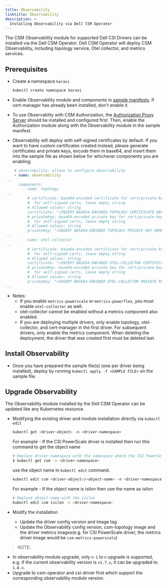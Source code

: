 ```yaml
---
title: Observability
linktitle: Observability
description: >
  Installing Observability via Dell CSM Operator
---
```


The CSM Observability module for supported Dell CSI Drivers can be installed via the Dell CSM Operator. Dell CSM Operator will deploy CSM Observability, including topology service, Otel collector, and metrics services.

## Prerequisites

- Create a namespace `karavi`

  ```bash
  kubectl create namespace karavi
  ```

- Enable Observability module and components in [sample manifests](https://github.com/dell/csm-operator/tree/release-v1.6.0/samples). If cert-manager has already been installed, don't enable it.
- To use Observablity with CSM Authorization, the [Authorization Proxy Server](../authorization/) should be installed and configured first. Then, enable the Authorization module along with the Observability module in the sample manifest.
- Observability will deploy with self-signed certificates by default. If you want to have custom certificates created instead, please generate certificates and private keys, encode them in base64, and insert them into the sample file as shown below for whichever components you are enabling:

```yaml
    # observability: allows to configure observability
    - name: observability
...
      components:
        - name: topology
...
          # certificate: base64-encoded certificate for cert/private-key pair -- add cert here to use custom certificates
          #  for self-signed certs, leave empty string
          # Allowed values: string
          certificate: "<INSERT BASE64-ENCODED TOPOLOGY CERTIFICATE HERE>"
          # privateKey: base64-encoded private key for cert/private-key pair -- add private key here to use custom certificates
          #  for self-signed certs, leave empty string
          # Allowed values: string
          privateKey: "<INSERT BASE64-ENCODED TOPOLOGY PRIVATE KEY HERE>"
...
        - name: otel-collector
...
          # certificate: base64-encoded certificate for cert/private-key pair -- add cert here to use custom certificates
          #  for self-signed certs, leave empty string
          # Allowed values: string
          certificate: "<INSERT BASE64-ENCODED OTEL-COLLECTOR CERTIFICATE HERE>"
          # privateKey: base64-encoded private key for cert/private-key pair -- add private key here to use custom certificates
          #  for self-signed certs, leave empty string
          # Allowed values: string
          privateKey: "<INSERT BASE64-ENCODED OTEL-COLLECTOR PRIVATE KEY HERE>"
...
```

- Notes:
  - If you enable `metrics-powerscale` or `metrics-powerflex`, you must enable `otel-collector` as well.
  - otel-collector cannot be enabled without a metrics component also enabled.
  - If you are deploying multiple drivers, only enable topology, otel-collector, and cert-manager in the first driver. For subsequent drivers, only enable the metrics component. When deleting the deployment, the driver that was created first must be deleted last.

## Install Observability

- Once you have prepared the sample file(s) (one per driver being installed), deploy by running `kubectl apply -f <SAMPLE FILE>` on the sample file.

## Upgrade Observability

The Observability module installed by the Dell CSM Operator can be updated like any Kubernetes resource.

- Modifying the existing driver and module installation directly via `kubectl edit`

  ```bash
  kubectl get <driver-object> -n <driver-namespace>
  ```

  For example - If the CSI PowerScale driver is installed then run this command to get the object name

  ```bash
  # Replace driver-namespace with the namespace where the CSI PowerScale driver is installed
  $ kubectl get csm -n <driver-namespace>
  ```

  use the object name in `kubectl edit` command.

  ```bash
  kubectl edit csm <driver-object>/<object-name> -n <driver-namespace>
  ```

  For example - If the object name is isilon then use the name as isilon

  ```bash
  # Replace object-name with the isilon
  kubectl edit csm isilon -n <driver-namespace>
  ```

- Modify the installation

  - Update the driver config version and image tag
  - Update the Observability config version, csm-topology image and the driver metrics images(e.g. for CSI PowerScale driver, the metrics driver image would be `csm-metrics-powerscale`)

>NOTE:

- In observability module upgrade, only `n-1` to `n` upgrade is supported, e.g. if the current observability version is `v1.7.x`, it can be upgraded to `1.8.x`.
- Upgrade to csm-operator and csi-driver first which support the corresponding observability module version.
